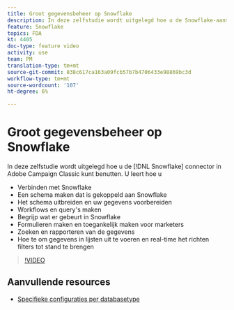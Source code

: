 ```yaml
---
title: Groot gegevensbeheer op Snowflake
description: In deze zelfstudie wordt uitgelegd hoe u de Snowflake-aansluiting in Adobe Campaign Classic kunt benutten
feature: Snowflake
topics: FDA
kt: 4405
doc-type: feature video
activity: use
team: PM
translation-type: tm+mt
source-git-commit: 838c617ca163a09fcb57b7b4706433e98869bc3d
workflow-type: tm+mt
source-wordcount: '107'
ht-degree: 6%

---
```



# Groot gegevensbeheer op Snowflake

In deze zelfstudie wordt uitgelegd hoe u de [!DNL Snowflake] connector in Adobe Campaign Classic kunt benutten.
U leert hoe u

* Verbinden met Snowflake
* Een schema maken dat is gekoppeld aan Snowflake
* Het schema uitbreiden en uw gegevens voorbereiden
* Workflows en query&#39;s maken
* Begrijp wat er gebeurt in Snowflake
* Formulieren maken en toegankelijk maken voor marketers
* Zoeken en rapporteren van de gegevens
* Hoe te om gegevens in lijsten uit te voeren en real-time het richten filters tot stand te brengen

>[!VIDEO](https://video.tv.adobe.com/v/31588?quality=12&learn=on)

## Aanvullende resources

* [Specifieke configuraties per databasetype](https://docs.adobe.com/content/help/en/campaign-classic/using/getting-started/accessing-external-database/specific-configuration-database.html)
